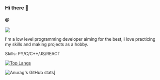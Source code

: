 ### Hi there 👋
#### @

![](https://cdn.discordapp.com/banners/962069811574222908/cfd39d3d6f4e0c6797fcc1495ca52f07.webp?size=1024&width=0&height=256)

I'm a low level programming developer aiming for the best, i love practicing my skills and making projects as a hobby.

Skills: PY/C/C++/JS/REACT

[![Top Langs](https://github-readme-stats.vercel.app/api/top-langs/?username=Windows221e)](https://github.com/anuraghazra/github-readme-stats)

![Anurag's GitHub stats](https://github-readme-stats.vercel.app/api?username=Windows221e&show_icons=true&theme=radical)]

